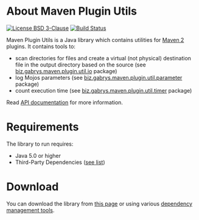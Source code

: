# About Maven Plugin Utils
[![License BSD 3-Clause](https://img.shields.io/badge/license-BSD%203--Clause-blue.svg)](http://maven-plugin-utils.projects.gabrys.biz/license.txt)
[![Build Status](https://travis-ci.org/gabrysbiz/maven-plugin-utils.svg?branch=release%2F1.3.0)](https://travis-ci.org/gabrysbiz/maven-plugin-utils)

Maven Plugin Utils is a Java library which contains utilities for [Maven 2](https://maven.apache.org/) plugins. It contains tools to:
* scan directories for files and create a virtual (not physical) destination file in the output directory based on the source (see [biz.gabrys.maven.plugin.util.io](http://maven-plugin-utils.projects.gabrys.biz/1.3.0/apidocs/index.html?biz/gabrys/maven/plugin/util/io/package-summary.html) package)
* log Mojos parameters (see [biz.gabrys.maven.plugin.util.parameter](http://maven-plugin-utils.projects.gabrys.biz/1.3.0/apidocs/index.html?biz/gabrys/maven/plugin/util/parameter/package-summary.html) package)
* count execution time (see [biz.gabrys.maven.plugin.util.timer](http://maven-plugin-utils.projects.gabrys.biz/1.3.0/apidocs/index.html?biz/gabrys/maven/plugin/util/timer/package-summary.html) package)

Read [API documentation](http://maven-plugin-utils.projects.gabrys.biz/1.3.0/apidocs/) for more information.

# Requirements
The library to run requires:
* Java 5.0 or higher
* Third-Party Dependencies ([see list](http://maven-plugin-utils.projects.gabrys.biz/1.3.0/dependencies.html))

# Download
You can download the library from [this page](http://maven-plugin-utils.projects.gabrys.biz/1.3.0/download.html)
or using various [dependency management tools](http://maven-plugin-utils.projects.gabrys.biz/1.3.0/dependency-info.html).
